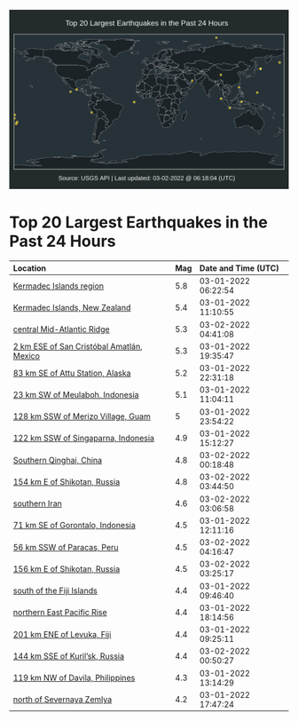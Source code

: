![Map](./map.png)

# Top 20 Largest Earthquakes in the Past 24 Hours

| Location | Mag | Date and Time (UTC) |
|:---|:---|:---|
| [Kermadec Islands region](https://earthquake.usgs.gov/earthquakes/eventpage/us6000h10h) | 5.8 | 03-01-2022 06:22:54 |
| [Kermadec Islands, New Zealand](https://earthquake.usgs.gov/earthquakes/eventpage/us6000h11w) | 5.4 | 03-01-2022 11:10:55 |
| [central Mid-Atlantic Ridge](https://earthquake.usgs.gov/earthquakes/eventpage/us6000h1an) | 5.3 | 03-02-2022 04:41:08 |
| [2 km ESE of San Cristóbal Amatlán, Mexico](https://earthquake.usgs.gov/earthquakes/eventpage/us6000h179) | 5.3 | 03-01-2022 19:35:47 |
| [83 km SE of Attu Station, Alaska](https://earthquake.usgs.gov/earthquakes/eventpage/us6000h18d) | 5.2 | 03-01-2022 22:31:18 |
| [23 km SW of Meulaboh, Indonesia](https://earthquake.usgs.gov/earthquakes/eventpage/us6000h11t) | 5.1 | 03-01-2022 11:04:11 |
| [128 km SSW of Merizo Village, Guam](https://earthquake.usgs.gov/earthquakes/eventpage/us6000h18x) | 5 | 03-01-2022 23:54:22 |
| [122 km SSW of Singaparna, Indonesia](https://earthquake.usgs.gov/earthquakes/eventpage/us6000h13s) | 4.9 | 03-01-2022 15:12:27 |
| [Southern Qinghai, China](https://earthquake.usgs.gov/earthquakes/eventpage/us6000h198) | 4.8 | 03-02-2022 00:18:48 |
| [154 km E of Shikotan, Russia](https://earthquake.usgs.gov/earthquakes/eventpage/us6000h1a6) | 4.8 | 03-02-2022 03:44:50 |
| [southern Iran](https://earthquake.usgs.gov/earthquakes/eventpage/us6000h19y) | 4.6 | 03-02-2022 03:06:58 |
| [71 km SE of Gorontalo, Indonesia](https://earthquake.usgs.gov/earthquakes/eventpage/us6000h12y) | 4.5 | 03-01-2022 12:11:16 |
| [56 km SSW of Paracas, Peru](https://earthquake.usgs.gov/earthquakes/eventpage/us6000h1ah) | 4.5 | 03-02-2022 04:16:47 |
| [156 km E of Shikotan, Russia](https://earthquake.usgs.gov/earthquakes/eventpage/us6000h1a3) | 4.5 | 03-02-2022 03:25:17 |
| [south of the Fiji Islands](https://earthquake.usgs.gov/earthquakes/eventpage/us6000h11g) | 4.4 | 03-01-2022 09:46:40 |
| [northern East Pacific Rise](https://earthquake.usgs.gov/earthquakes/eventpage/us6000h16y) | 4.4 | 03-01-2022 18:14:56 |
| [201 km ENE of Levuka, Fiji](https://earthquake.usgs.gov/earthquakes/eventpage/us6000h118) | 4.4 | 03-01-2022 09:25:11 |
| [144 km SSE of Kuril’sk, Russia](https://earthquake.usgs.gov/earthquakes/eventpage/us6000h19f) | 4.4 | 03-02-2022 00:50:27 |
| [119 km NW of Davila, Philippines](https://earthquake.usgs.gov/earthquakes/eventpage/us6000h13e) | 4.3 | 03-01-2022 13:14:29 |
| [north of Severnaya Zemlya](https://earthquake.usgs.gov/earthquakes/eventpage/us6000h16r) | 4.2 | 03-01-2022 17:47:24 |
